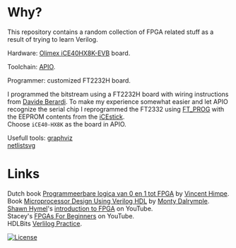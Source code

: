 # Why?

This repository contains a random collection of FPGA related stuff as a result of trying to learn Verilog.

Hardware: [Olimex iCE40HX8K-EVB](https://www.olimex.com/Products/FPGA/iCE40/iCE40HX8K-EVB/open-source-hardware) board.

Toolchain: [APIO](https://github.com/FPGAwars/apio).

Programmer: customized FT2232H board.

I programmed the bitstream using a FT2232H board with wiring instructions from [Davide Berardi](https://cs.unibo.it/~davide.berardi6/post/20200604-1.html). To make my experience somewhat easier and let APIO recognize the serial chip I reprogrammed the FT2332 using [FT_PROG](https://ftdichip.com/utilities/#ft_prog) with the EEPROM contents from the [iCEstick](https://hedmen.org/icestorm-doc/icestorm.html#USB-communication).\
Choose `iCE40-HX8K` as the board in APIO.

Usefull tools:
[graphviz](https://graphviz.readthedocs.io/en/stable/manual.html)\
[netlistsvg](https://github.com/nturley/netlistsvg)

# Links

Dutch book [Programmeerbare logica van 0 en 1 tot FPGA](http://www.siliconvalleygarage.com/published-works/programmeerbare-logica.html) by [Vincent Himpe](http://www.siliconvalleygarage.com/about-me.html).\
Book [Microprocessor Design Using Verilog HDL](https://www.elektor.com/microprocessor-design-using-verilog-hdl-e-book) by [Monty Dalrymple](https://www.linkedin.com/in/monte-dalrymple-04237013).\
[Shawn Hymel](https://shawnhymel.com/)'s [introduction to FPGA](https://www.youtube.com/playlist?list=PLEBQazB0HUyT1WmMONxRZn9NmQ_9CIKhb) on YouTube.\
Stacey's [FPGAs For Beginners](https://www.youtube.com/c/FPGAsforBeginners/) on YouTube.\
HDLBits [Verlilog Practice](https://hdlbits.01xz.net).

[![License](https://img.shields.io/badge/License-Apache%202.0-blue.svg)](https://opensource.org/licenses/Apache-2.0)
